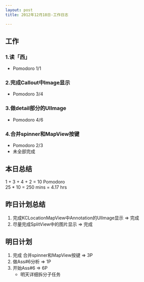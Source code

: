 ```yaml
---
layout: post
title: 2012年12月18日-工作日志  

---
```


  
## 工作

### 1.读「西」
-  Pomodoro 1/1

### 2.完成Callout中Image显示  
-  Pomodoro 3/4     

### 3.做detail部分的UIImage
-  Pomodoro 4/6     
  
### 4.合并spinner和MapView按键  
-  Pomodoro 2/3  
-  未全部完成  
  
## 本日总结    

1 + 3 + 4 + 2 = 10 Pomodoro    
25 * 10 = 250 mins = 4.17 hrs    
  
## 昨日计划总结  
  
1. 完成KCLocationMapView中Annotation的UIImage显示 => 完成  
2. 尽量完成SplitView中的图片显示 => 完成
  
## 明日计划    
  
1. 完成 合并spinner和MapView按键 => 3P  
2. 做Ass#6分析 => 1P  
3. 开始Ass#6 => 6P   
	- 明天详细拆分子任务







  

    
